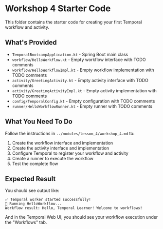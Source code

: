 # Workshop 4 Starter Code

This folder contains the starter code for creating your first Temporal workflow and activity.

## What's Provided

- `TemporalBootcampApplication.kt` - Spring Boot main class
- `workflow/HelloWorkflow.kt` - Empty workflow interface with TODO comments
- `workflow/HelloWorkflowImpl.kt` - Empty workflow implementation with TODO comments  
- `activity/GreetingActivity.kt` - Empty activity interface with TODO comments
- `activity/GreetingActivityImpl.kt` - Empty activity implementation with TODO comments
- `config/TemporalConfig.kt` - Empty configuration with TODO comments
- `runner/HelloWorkflowRunner.kt` - Empty runner with TODO comments

## What You Need To Do

Follow the instructions in `../modules/lesson_4/workshop_4.md` to:

1. Create the workflow interface and implementation
2. Create the activity interface and implementation
3. Configure Temporal to register your workflow and activity
4. Create a runner to execute the workflow
5. Test the complete flow

## Expected Result

You should see output like:
```
✅ Temporal worker started successfully!
🚀 Running HelloWorkflow...
Workflow result: Hello, Temporal Learner! Welcome to workflows!
```

And in the Temporal Web UI, you should see your workflow execution under the "Workflows" tab. 